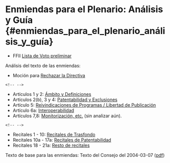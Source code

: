 # Enmiendas para el Plenario: Análisis y Guía {#enmiendas_para_el_plenario_análisis_y_guía}

-   FFII [ Lista de Voto preliminar](PlenVotingList0507En "wikilink")

Análisis del texto de las enmiendas:

-   Moción para [ Rechazar la Directiva](PlenReject0507Es "wikilink")

```{=html}
<!-- -->
```
-   Artículos 1 y 2: [ Ámbito y Definiciones](PlenDef0507Es "wikilink")
-   Artículos 2(b), 3 y 4: [ Patentabilidad y
    Exclusiones](PlenPatentability0507Es "wikilink")
-   Artículo 5: [ Reivindicaciones de Programas / Libertad de
    Publicación](PlenProgramClaims0507Es "wikilink")
-   Artículo 6a: [ Interoperabilidad](PlenInterop0507En "wikilink")
-   Artículos 7,8: [ Monitorización,
    etc.](PlenFollowUp0507En "wikilink") (sin analizar aún).

```{=html}
<!-- -->
```
-   Recitales 1 - 10: [ Recitales de
    Trasfondo](PlenBackgroundRecitals0507Es "wikilink")
-   Recitales 10a - 17a: [ Recitales de
    Patentabilidad](PlenPatentabilityRecitals0507Es "wikilink")
-   Recitales 18 - 21a: [ Resto de
    recitales](PlenRemainingRecitals0507Es "wikilink")

Texto de base para las enmiendas: Texto del Consejo del 2004-03-07
([pdf](http://register.consilium.eu.int/pdf/es/04/st11/st11979-re01.es04.pdf "wikilink"))
